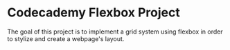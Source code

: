 # Codecademy Flexbox Project

The goal of this project is to implement a grid system using flexbox in order to stylize and create a webpage's layout. 
